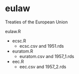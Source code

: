 # eulaw
Treaties of the European Union

eulaw.R
* ecsc.R
  + ecsc.csv and 1951.rds
* euratom.R
  + euratom.csv and 1957_1.rds
* eec.R
  + eec.csv and 1957_2.rds


